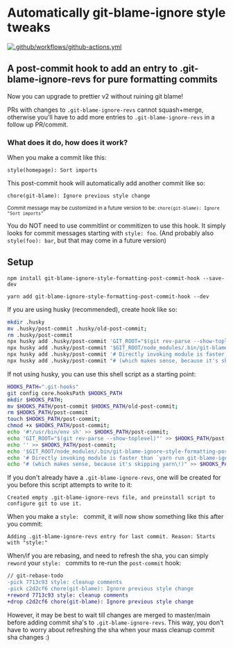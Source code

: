 # Automatically git-blame-ignore style tweaks

[![.github/workflows/github-actions.yml](https://github.com/devinrhode2/git-blame-ignore-style-formatting-post-commit-hook/actions/workflows/github-actions.yml/badge.svg)](https://github.com/devinrhode2/git-blame-ignore-style-formatting-post-commit-hook/actions/workflows/github-actions.yml)

## A post-commit hook to add an entry to .git-blame-ignore-revs for pure formatting commits

Now you can upgrade to prettier v2 without ruining git blame!

PRs with changes to `.git-blame-ignore-revs` cannot squash+merge,
otherwise you'll have to add more entries to `.git-blame-ignore-revs` in a follow up PR/commit.

### What does it do, how does it work?

When you make a commit like this:

```
style(homepage): Sort imports
```

This post-commit hook will automatically add another commit like so:

```
chore(git-blame): Ignore previous style change
```

<sub>Commit message may be customized in a future version to be: `chore(git-blame): Ignore "Sort imports"`</sub>

You do NOT need to use commitlint or commitizen to use this hook.
It simply looks for commit messages starting with `style: foo`.
(And probably also `style(foo): bar`, but that may come in a future version)

## Setup

```
npm install git-blame-ignore-style-formatting-post-commit-hook --save-dev
```

```
yarn add git-blame-ignore-style-formatting-post-commit-hook --dev
```

If you are using husky (recommended), create hook like so:

```sh
mkdir .husky
mv .husky/post-commit .husky/old-post-commit;
rm .husky/post-commit
npx husky add .husky/post-commit 'GIT_ROOT="$(git rev-parse --show-toplevel)"';
npx husky add .husky/post-commit '$GIT_ROOT/node_modules/.bin/git-blame-ignore-style-formatting-post-commit-hook';
npx husky add .husky/post-commit '# Directly invoking module is faster than `yarn run git-blame-ignore-style-formatting-post-commit-hook`';
npx husky add .husky/post-commit "# (which makes sense, because it's skipping yarn\!)";
```

If not using husky, you can use this shell script as a starting point:

```sh
HOOKS_PATH=".git-hooks"
git config core.hooksPath $HOOKS_PATH
mkdir $HOOKS_PATH;
mv $HOOKS_PATH/post-commit $HOOKS_PATH/old-post-commit;
rm $HOOKS_PATH/post-commit
touch $HOOKS_PATH/post-commit;
chmod +x $HOOKS_PATH/post-commit;
echo '#!/usr/bin/env sh' >> $HOOKS_PATH/post-commit;
echo 'GIT_ROOT="$(git rev-parse --show-toplevel)"' >> $HOOKS_PATH/post-commit;
echo '' >> $HOOKS_PATH/post-commit;
echo '$GIT_ROOT/node_modules/.bin/git-blame-ignore-style-formatting-post-commit-hook' >> $HOOKS_PATH/post-commit;
echo '# Directly invoking module is faster than `yarn run git-blame-ignore-style-formatting-post-commit-hook`' >> $HOOKS_PATH/post-commit;
echo "# (which makes sense, because it's skipping yarn\!)" >> $HOOKS_PATH/post-commit;
```

If you don't already have a `.git-blame-ignore-revs`, one will be created for you before this script attempts to write to it:

```
Created empty .git-blame-ignore-revs file, and preinstall script to configure git to use it.
```

When you make a `style: ` commit, it will now show something like this after you commit:

```
Adding .git-blame-ignore-revs entry for last commit. Reason: Starts with "style:"
```

When/if you are rebasing, and need to refresh the sha, you can simply `reword` your `style: ` commits to re-run the `post-commit` hook:

```diff
// git-rebase-todo
-pick 7713c93 style: cleanup comments
-pick c2d2cf6 chore(git-blame): Ignore previous style change
+reword 7713c93 style: cleanup comments
+drop c2d2cf6 chore(git-blame): Ignore previous style change
```

However, it may be best to wait till changes are merged to master/main before adding commit sha's to `.git-blame-ignore-revs`. This way, you don't have to worry about refreshing the sha when your mass cleanup commit sha changes :)
